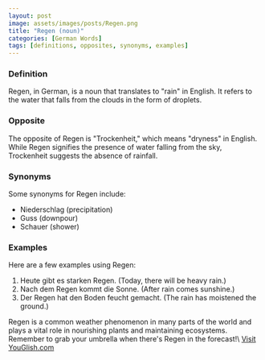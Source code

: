 ```yaml
---
layout: post
image: assets/images/posts/Regen.png
title: "Regen (noun)"
categories: [German Words]
tags: [definitions, opposites, synonyms, examples]
---
```


### Definition 
Regen, in German, is a noun that translates to "rain" in English. It refers to the water that falls from the clouds in the form of droplets. 

### Opposite
The opposite of Regen is "Trockenheit," which means "dryness" in English. While Regen signifies the presence of water falling from the sky, Trockenheit suggests the absence of rainfall.

### Synonyms
Some synonyms for Regen include:
- Niederschlag (precipitation)
- Guss (downpour)
- Schauer (shower)

### Examples
Here are a few examples using Regen:
1. Heute gibt es starken Regen. (Today, there will be heavy rain.)
2. Nach dem Regen kommt die Sonne. (After rain comes sunshine.)
3. Der Regen hat den Boden feucht gemacht. (The rain has moistened the ground.)

Regen is a common weather phenomenon in many parts of the world and plays a vital role in nourishing plants and maintaining ecosystems. Remember to grab your umbrella when there's Regen in the forecast!\ <a id="yg-widget-0" class="youglish-widget" data-query="Regen" data-lang="german" data-components="8412" data-auto-start="0" data-bkg-color="theme_light" data-title="How%20to%20pronounce%20Regen%20in%20German"  rel="nofollow" href="https://youglish.com">Visit YouGlish.com</a><script async src="https://youglish.com/public/emb/widget.js" charset="utf-8"></script>